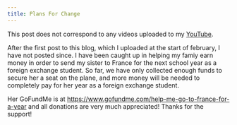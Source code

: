 ```yaml
---
title: Plans For Change
---
```

This post does not correspond to any videos uploaded to my [YouTube](https://www.youtube.com/channel/UCl_WphG9GGEwBKPQcdSPwTA).

After the first post to this blog, which I uploaded at the start of february, I have not posted since.
I have been caught up in helping my famiy earn money in order to send my sister to France for the next school year as a foreign exchange student. So far, we have only collected enough funds to secure her a seat on the plane, and more money will be needed to completely pay for her year as a foreign exchange student.

Her GoFundMe is at https://www.gofundme.com/help-me-go-to-france-for-a-year and all donations are very much appreciated! Thanks for the support!
